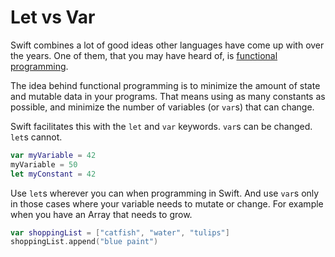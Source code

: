# Let vs Var

Swift combines a lot of good ideas other languages have come up with over the years. One of them, that you may have heard of, is [functional programming](https://en.wikipedia.org/wiki/Functional_programming).

The idea behind functional programming is to minimize the amount of state and mutable data in your programs. That means using as many constants as possible, and minimize the number of variables (or `var`s) that can change.

Swift facilitates this with the `let` and `var` keywords. `var`s can be changed. `let`s cannot.

```swift
var myVariable = 42
myVariable = 50
let myConstant = 42
```

Use `let`s wherever you can when programming in Swift. And use `var`s only in those cases where your variable needs to mutate or change. For example when you have an Array that needs to grow.

```swift
var shoppingList = ["catfish", "water", "tulips"]
shoppingList.append("blue paint")
```

